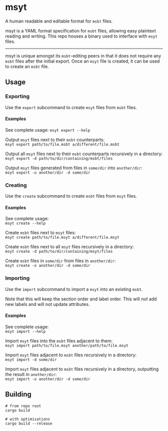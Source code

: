 # msyt

A human readable and editable format for `msbt` files.

msyt is a YAML format specification for `msbt` files, allowing easy plaintext reading and writing.
This repo houses a binary used to interface with `msyt` files.

---

msyt is unique amongst its `msbt`-editing peers in that it does not require any `msbt` files after
the initial export. Once an `msyt` file is created, it can be used to create an `msbt` file.

## Usage

### Exporting

Use the `export` subcommand to create `msyt` files from `msbt` files.

#### Examples

See complete usage:
`msyt export --help`

Output `msyt` files next to their `msbt` counterparts:  
`msyt export path/to/file.msbt a/different/file.msbt`

Output all `msyt` files next to their `msbt` counterparts recursively in a directory:  
`msyt export -d path/to/dir/containing/msbt/files`

Output `msyt` files generated from files in `some/dir` into `another/dir`:  
`msyt export -o another/dir -d some/dir`

### Creating

Use the `create` subcommand to create `msbt` files from `msyt` files.

#### Examples

See complete usage:  
`msyt create --help`

Create `msbt` files next to `msyt` files:  
`msyt create path/to/file.msyt a/different/file.msyt`

Create `msbt` files next to all `msyt` files recursively in a directory:  
`msyt create -d path/to/dir/containing/msyt/files`

Create `msbt` files in `some/dir` from files in `another/dir`:  
`msyt create -o another/dir -d some/dir`

### Importing

Use the `import` subcommand to import a `msyt` into an existing `msbt`.

Note that this will keep the section order and label order. This will *not* add new labels and will not update attributes.

#### Examples

See complete usage:  
`msyt import --help`

Import `msyt` files into the `msbt` files adjacent to them:  
`msyt import path/to/file.msyt another/path/to/file.msyt`

Import `msyt` files adjacent to `msbt` files recursively in a directory:  
`msyt import -d some/dir`

Import `msyt` files adjacent to `msbt` files recursively in a directory, outputting the result in `another/dir`:  
`msyt import -o another/dir -d some/dir`

## Building

```shell
# from repo root
cargo build

# with optimisations
cargo build --release
```
